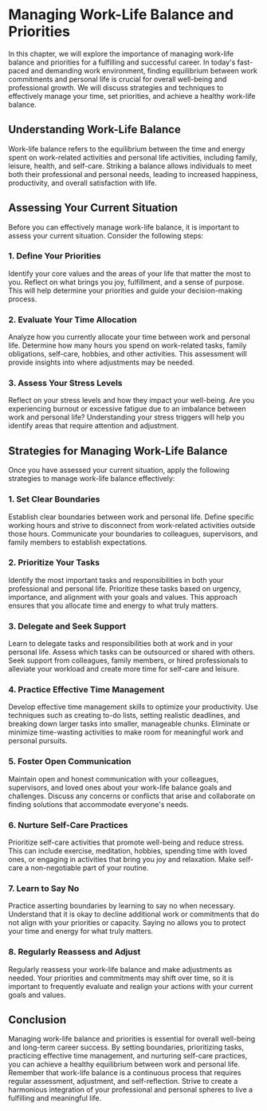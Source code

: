 Managing Work-Life Balance and Priorities
==================================================

In this chapter, we will explore the importance of managing work-life balance and priorities for a fulfilling and successful career. In today's fast-paced and demanding work environment, finding equilibrium between work commitments and personal life is crucial for overall well-being and professional growth. We will discuss strategies and techniques to effectively manage your time, set priorities, and achieve a healthy work-life balance.

**Understanding Work-Life Balance**
-----------------------------------

Work-life balance refers to the equilibrium between the time and energy spent on work-related activities and personal life activities, including family, leisure, health, and self-care. Striking a balance allows individuals to meet both their professional and personal needs, leading to increased happiness, productivity, and overall satisfaction with life.

**Assessing Your Current Situation**
------------------------------------

Before you can effectively manage work-life balance, it is important to assess your current situation. Consider the following steps:

### **1. Define Your Priorities**

Identify your core values and the areas of your life that matter the most to you. Reflect on what brings you joy, fulfillment, and a sense of purpose. This will help determine your priorities and guide your decision-making process.

### **2. Evaluate Your Time Allocation**

Analyze how you currently allocate your time between work and personal life. Determine how many hours you spend on work-related tasks, family obligations, self-care, hobbies, and other activities. This assessment will provide insights into where adjustments may be needed.

### **3. Assess Your Stress Levels**

Reflect on your stress levels and how they impact your well-being. Are you experiencing burnout or excessive fatigue due to an imbalance between work and personal life? Understanding your stress triggers will help you identify areas that require attention and adjustment.

**Strategies for Managing Work-Life Balance**
---------------------------------------------

Once you have assessed your current situation, apply the following strategies to manage work-life balance effectively:

### **1. Set Clear Boundaries**

Establish clear boundaries between work and personal life. Define specific working hours and strive to disconnect from work-related activities outside those hours. Communicate your boundaries to colleagues, supervisors, and family members to establish expectations.

### **2. Prioritize Your Tasks**

Identify the most important tasks and responsibilities in both your professional and personal life. Prioritize these tasks based on urgency, importance, and alignment with your goals and values. This approach ensures that you allocate time and energy to what truly matters.

### **3. Delegate and Seek Support**

Learn to delegate tasks and responsibilities both at work and in your personal life. Assess which tasks can be outsourced or shared with others. Seek support from colleagues, family members, or hired professionals to alleviate your workload and create more time for self-care and leisure.

### **4. Practice Effective Time Management**

Develop effective time management skills to optimize your productivity. Use techniques such as creating to-do lists, setting realistic deadlines, and breaking down larger tasks into smaller, manageable chunks. Eliminate or minimize time-wasting activities to make room for meaningful work and personal pursuits.

### **5. Foster Open Communication**

Maintain open and honest communication with your colleagues, supervisors, and loved ones about your work-life balance goals and challenges. Discuss any concerns or conflicts that arise and collaborate on finding solutions that accommodate everyone's needs.

### **6. Nurture Self-Care Practices**

Prioritize self-care activities that promote well-being and reduce stress. This can include exercise, meditation, hobbies, spending time with loved ones, or engaging in activities that bring you joy and relaxation. Make self-care a non-negotiable part of your routine.

### **7. Learn to Say No**

Practice asserting boundaries by learning to say no when necessary. Understand that it is okay to decline additional work or commitments that do not align with your priorities or capacity. Saying no allows you to protect your time and energy for what truly matters.

### **8. Regularly Reassess and Adjust**

Regularly reassess your work-life balance and make adjustments as needed. Your priorities and commitments may shift over time, so it is important to frequently evaluate and realign your actions with your current goals and values.

**Conclusion**
--------------

Managing work-life balance and priorities is essential for overall well-being and long-term career success. By setting boundaries, prioritizing tasks, practicing effective time management, and nurturing self-care practices, you can achieve a healthy equilibrium between work and personal life. Remember that work-life balance is a continuous process that requires regular assessment, adjustment, and self-reflection. Strive to create a harmonious integration of your professional and personal spheres to live a fulfilling and meaningful life.
